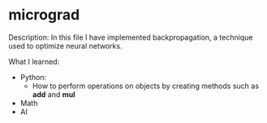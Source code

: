 # micrograd
Description: In this file I have implemented backpropagation, a technique used to optimize neural networks.

What I learned:
- Python:
  - How to perform operations on objects by creating methods such as __add__ and __mul__
- Math
- AI
